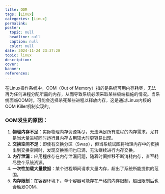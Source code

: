 ```yaml
---
title: OOM
tags: [Linux]
categories: [Linux]
permalink: 
poster:
  topic: null
  headline: null
  caption: null
  color: null
date: 2024-11-24 23:37:20
topic: linux
description:
cover:
banner:
references:
---
```

在Linux操作系统中，OOM（Out of Memory）指的是系统可用内存耗尽，无法再为任何进程分配所需的内存，从而导致系统必须采取某些极端措施的情况。当系统面临OOM时，可能会选择杀死某些进程以释放内存，这是通过Linux内核的OOM Killer机制实现的。

### OOM发生的原因：

1. **物理内存不足**：实际物理内存资源耗尽，无法满足所有进程的内存需求，尤其是当大量进程同时运行且内存占用较大时更容易出现。
2. **交换空间不足**：即使有交换分区（Swap），但当系统试图将物理内存中的页换出到交换空间时，发现交换空间也已满，无法继续进行内存交换。
3. **内存泄漏**：应用程序存在内存泄漏问题，随着时间推移不断消耗内存，直至耗尽整个系统资源。
4. **一次性加载大量数据**：某个进程瞬间请求大量内存，超出了系统所能提供的范围。
5. **内存限制**：在容器环境下，单个容器可能存在严格的内存限制，超出限制后也会触发OOM。